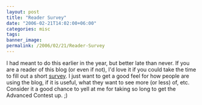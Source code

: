 ```yaml
---
layout: post
title: "Reader Survey"
date: "2006-02-21T14:02:00+06:00"
categories: misc 
tags: 
banner_image: 
permalink: /2006/02/21/Reader-Survey
---
```


I had meant to do this earlier in the year, but better late than never. If you are a reader of this blog (or even if not), I'd love it if you could take the time to fill out a short <a href="http://ray.camdenfamily.com/poll.cfm">survey</a>. I just want to get a good feel for how people are using the blog, if it is useful, what they want to see more (or less) of, etc. Consider it a good chance to yell at me for taking so long to get the Advanced Contest up. ;)
